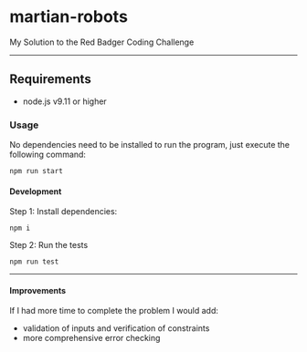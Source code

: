 # martian-robots #

My Solution to the Red Badger Coding Challenge

***

## Requirements ##

- node.js v9.11 or higher

### Usage ###

No dependencies need to be installed to run the program, just execute the following command:

```npm run start```

#### Development ####

Step 1: Install dependencies:

```npm i```

Step 2: Run the tests

```npm run test```

***

#### Improvements ####

If I had more time to complete the problem I would add:

- validation of inputs and verification of constraints
- more comprehensive error checking